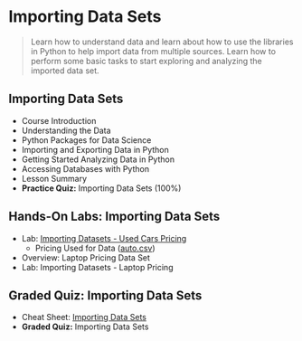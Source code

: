 # Importing Data Sets
> Learn how to understand data and learn about how to use the libraries in Python to help import data from multiple sources. Learn how to perform some basic tasks to start exploring and analyzing the imported data set.
## Importing Data Sets
- Course Introduction
- Understanding the Data
- Python Packages for Data Science
- Importing and Exporting Data in Python
- Getting Started Analyzing Data in Python
- Accessing Databases with Python
- Lesson Summary
- **Practice Quiz:** Importing Data Sets (100%)
## Hands-On Labs: Importing Data Sets
- Lab: [Importing Datasets - Used Cars Pricing](https://github.com/KailaniBailey/IBM-Data-Science-Professional-Certificate/blob/main/07.%20Data%20Analysis%20with%20Python/Week%201%3A%20Importing%20Data%20Sets/DA0101EN-Review-Introduction.ipynb)
    - Pricing Used for Data ([auto.csv](https://github.com/KailaniBailey/IBM-Data-Science-Professional-Certificate/blob/main/07.%20Data%20Analysis%20with%20Python/Week%201%3A%20Importing%20Data%20Sets/auto.csv))
- Overview: Laptop Pricing Data Set
- Lab: Importing Datasets - Laptop Pricing
## Graded Quiz: Importing Data Sets
- Cheat Sheet: [Importing Data Sets](https://github.com/KailaniBailey/IBM-Data-Science-Professional-Certificate/blob/main/07.%20Data%20Analysis%20with%20Python/Week%201%3A%20Importing%20Data%20Sets/Cheat-Sheet-Importing-Data-Sets.pdf)
- **Graded Quiz:** Importing Data Sets
